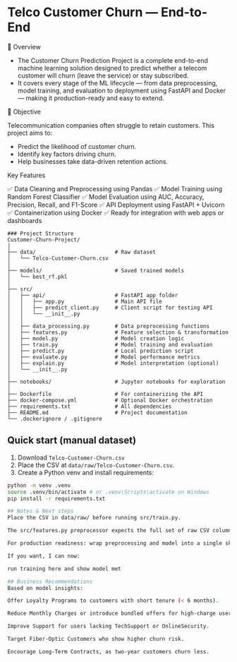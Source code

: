 # Telco Customer Churn — End-to-End
📌 Overview

- The Customer Churn Prediction Project is a complete end-to-end machine learning solution designed to predict whether a telecom customer will churn (leave the service) or stay subscribed.
- It covers every stage of the ML lifecycle — from data preprocessing, model training, and evaluation to deployment using FastAPI and Docker — making it production-ready and easy to extend.

🎯 Objective

Telecommunication companies often struggle to retain customers.
This project aims to:
- Predict the likelihood of customer churn.
- Identify key factors driving churn.
- Help businesses take data-driven retention actions.

Key Features

✅ Data Cleaning and Preprocessing using Pandas
✅ Model Training using Random Forest Classifier
✅ Model Evaluation using AUC, Accuracy, Precision, Recall, and F1-Score
✅ API Deployment using FastAPI + Uvicorn
✅ Containerization using Docker
✅ Ready for integration with web apps or dashboards
```
### Project Structure
Customer-Churn-Project/
│
├── data/                         # Raw dataset
│   └── Telco-Customer-Churn.csv
│
├── models/                       # Saved trained models
│   └── best_rf.pkl
│
├── src/
│   ├── api/                      # FastAPI app folder
│   │   ├── app.py                # Main API file
│   │   ├── predict_client.py     # Client script for testing API
│   │   └── __init__.py
│   │
│   ├── data_processing.py        # Data preprocessing functions
│   ├── features.py               # Feature selection & transformation
│   ├── model.py                  # Model creation logic
│   ├── train.py                  # Model training and evaluation
│   ├── predict.py                # Local prediction script
│   ├── evaluate.py               # Model performance metrics
│   ├── explain.py                # Model interpretation (optional)
│   └── __init__.py
│
├── notebooks/                    # Jupyter notebooks for exploration
│
├── Dockerfile                    # For containerizing the API
├── docker-compose.yml            # Optional Docker orchestration
├── requirements.txt              # All dependencies
├── README.md                     # Project documentation
└── .dockerignore / .gitignore
```

## Quick start (manual dataset)
1. Download `Telco-Customer-Churn.csv` 
2. Place the CSV at `data/raw/Telco-Customer-Churn.csv`.
3. Create a Python venv and install requirements:
``` bash
python -m venv .venv
source .venv/bin/activate # or .venv\Scripts\activate on Windows
pip install -r requirements.txt

## Notes & Next steps 
Place the CSV in data/raw/ before running src/train.py.

The src/features.py preprocessor expects the full set of raw CSV columns; the Streamlit example sends a minimal set and uses defaults — for production, create a contract and validate fields.

For production readiness: wrap preprocessing and model into a single sklearn Pipeline (already done in src/train.py) and add input validation.

If you want, I can now:

run training here and show model met 

## Business Recommendations
Based on model insights:

Offer Loyalty Programs to customers with short tenure (< 6 months).

Reduce Monthly Charges or introduce bundled offers for high-charge users.

Improve Support for users lacking TechSupport or OnlineSecurity.

Target Fiber-Optic Customers who show higher churn risk.

Encourage Long-Term Contracts, as two-year customers churn less.